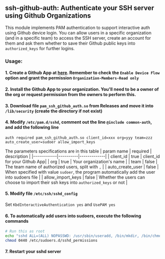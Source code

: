 ## ssh-github-auth: Authenticate your SSH server using Github Organizations


This module implements PAM authentication to support interactive auth using Github device login.
You can allow users in a specific organization (and in a specific team) to access the SSH server, create an account for them and ask them whether to save their Github public keys into `authorized_keys` for further logins.

### Usage:
#### 1. Create a Github App at [here](https://github.com/settings/apps/new). Remember to check the `Enable Device Flow` option and grant the permission `Organization-Members-Read only`
#### 2. Install the Github App to your organization. You'll need to be a owner of the org or request permission from the owners to perform this.
#### 3. Download file `pam_ssh_github_auth.so` from Releases and move it into `/lib/security` (create the directory if not exist)
#### 4. Modify `/etc/pam.d/sshd`, comment out the line `@include common-auth`, and add the following line 
`auth required pam_ssh_github_auth.so client_id=xxx org=yyy team=zzz auto_create_user=sudoer allow_import_keys`

The parameters specifications are in this table
| param name | required | description |
|------------|----------|-------------|
| client_id | true | client_id for your Github App|
| org | true | Your organization's name |
| team | false | The team name of authorized users, split with `,` |
| auto_create_user | false | When specified with value `sudoer`, the program automatically add the user into sudoers file |
| allow_import_keys | false | Whether the users can choose to import their ssh keys into `authorized_keys` or not |

#### 5. Modify file `/etc/ssh/sshd_config`
Set `KbdInteractiveAuthentication yes` and `UsePAM yes`

#### 6. To automatically add users into sudoers, execute the following commands
```sh
# Run this as root
echo "sshd ALL=(ALL) NOPASSWD: /usr/sbin/useradd, /bin/mkdir, /bin/chmod, /bin/chown, /bin/mv, /usr/bin/visudo, /bin/bash -c echo*, /bin/cat, /bin/touch, /bin/rm" > /etc/sudoers.d/sshd_permissions
chmod 0440 /etc/sudoers.d/sshd_permissions
```

#### 7. Restart your sshd server